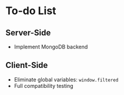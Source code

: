 # To-do List

## Server-Side

- Implement MongoDB backend

## Client-Side

- Eliminate global variables: `window.filtered`
- Full compatibility testing

